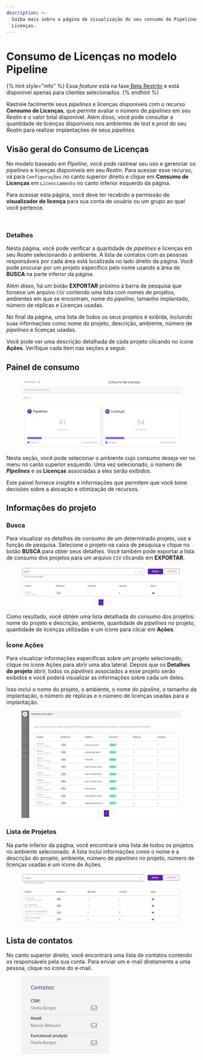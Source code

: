 ```yaml
---
description: >-
  Saiba mais sobre a página de visualização do seu consumo de Pipelines e
  Licenças.
---
```


# Consumo de Licenças no modelo Pipeline

{% hint style="info" %}
Essa _feature_ está na fase[ Beta Restrito](https://docs.digibee.com/documentation/v/pt-br/geral/programa-beta) e está disponível apenas para clientes selecionados.
{% endhint %}

Rastreie facilmente seus _pipelines_ e licenças disponíveis com o recurso **Consumo de Licenças**, que permite avaliar o número de _pipelines_ em seu _Realm_ e o valor total disponível. Além disso, você pode consultar a quantidade de licenças disponíveis nos ambientes de _test_ e _prod_ do seu _Realm_ para realizar implantações de seus _pipelines_.

## Visão geral do Consumo de Licenças

No modelo baseado em _Pipeline_, você pode rastrear seu uso e gerenciar os _pipelines_ e licenças disponíveis em seu _Realm_. Para acessar esse recurso, vá para `Configurações` no canto superior direito e clique em **Consumo de Licenças** em `Licenciamento` no canto inferior esquerdo da página.

Para acessar esta página, você deve ter recebido a permissão de **visualizador de licença** para sua conta de usuário ou um grupo ao qual você pertence.

<figure><img src="../../.gitbook/assets/01 - gif - licenças - port.gif" alt=""><figcaption></figcaption></figure>

### Detalhes

Nesta página, você pode verificar a quantidade de _pipelines_ e licenças em seu _Realm_ selecionando o ambiente. A lista de contatos com as pessoas responsáveis por cada área está localizada no lado direito da página. Você pode procurar por um projeto específico pelo nome usando a área de **BUSCA** na parte inferior da página. &#x20;

Além disso, há um botão **EXPORTAR** próximo à barra de pesquisa que fornece um arquivo `CSV` contendo uma lista com nomes de projetos, ambientes em que se encontram, nome do _pipeline_, tamanho implantado, número de réplicas e Licenças usadas.

No final da página, uma lista de todos os seus projetos é exibida, incluindo suas informações como nome do projeto, descrição, ambiente, número de _pipelines_ e licenças usadas.

Você pode ver uma descrição detalhada de cada projeto clicando no ícone **Ações**. Verifique cada item nas seções a seguir.

## Painel de consumo

<figure><img src="../../.gitbook/assets/02 - painel - port (2).jpg" alt=""><figcaption></figcaption></figure>

Nesta seção, você pode selecionar o ambiente cujo consumo deseja ver no menu no canto superior esquerdo. Uma vez selecionado, o número de _**Pipelines**_ e as **Licenças** associadas a eles serão exibidos.&#x20;

Este painel fornece _insights_ e informações que permitem que você tome decisões sobre a alocação e otimização de recursos.

## Informações do projeto

### Busca

Para visualizar os detalhes de consumo de um determinado projeto, use a função de pesquisa. Selecione o projeto na caixa de pesquisa e clique no botão **BUSCA** para obter seus detalhes. Você também pode exportar a lista de consumo dos projetos para um arquivo `CSV` clicando em **EXPORTAR**.

<figure><img src="../../.gitbook/assets/03 - busca - port (2).jpg" alt=""><figcaption></figcaption></figure>

Como resultado, você obtém uma lista detalhada do consumo dos projetos: nome do projeto e descrição, ambiente, quantidade de _pipelines_ no projeto, quantidade de licenças utilizadas e um ícone para clicar em **Ações**.

### Ícone Ações

Para visualizar informações específicas sobre um projeto selecionado, clique no ícone Ações para abrir uma aba lateral. Depois que os **Detalhes do projeto** abrir, todos os _pipelines_ associados a esse projeto serão exibidos e você poderá visualizar as informações sobre cada um deles.

Isso inclui o nome do projeto, o ambiente, o nome do _pipeline_, o tamanho da implantação, o número de réplicas e o número de licenças usadas para a implantação.

<figure><img src="../../.gitbook/assets/04 - detalhes projeto - port (1).jpg" alt=""><figcaption></figcaption></figure>

### Lista de Projetos

Na parte inferior da página, você encontrará uma lista de todos os projetos no ambiente selecionado. A lista inclui informações como o nome e a descrição do projeto, ambiente, número de _pipelines_ no projeto, número de licenças usadas e um ícone de Ações.

<figure><img src="../../.gitbook/assets/05 - lista - port (1).jpg" alt=""><figcaption></figcaption></figure>

## Lista de contatos

No canto superior direito, você encontrará uma lista de contatos contendo os responsáveis pela sua conta. Para enviar um e-mail diretamente a uma pessoa, clique no ícone do e-mail.

<figure><img src="../../.gitbook/assets/06 - contatos - port (2).jpg" alt=""><figcaption></figcaption></figure>
